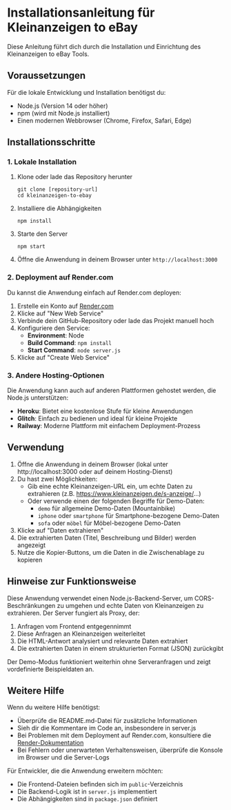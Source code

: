 # Installationsanleitung für Kleinanzeigen to eBay

Diese Anleitung führt dich durch die Installation und Einrichtung des Kleinanzeigen to eBay Tools.

## Voraussetzungen

Für die lokale Entwicklung und Installation benötigst du:

- Node.js (Version 14 oder höher)
- npm (wird mit Node.js installiert)
- Einen modernen Webbrowser (Chrome, Firefox, Safari, Edge)

## Installationsschritte

### 1. Lokale Installation

1. Klone oder lade das Repository herunter
   ```
   git clone [repository-url]
   cd kleinanzeigen-to-ebay
   ```

2. Installiere die Abhängigkeiten
   ```
   npm install
   ```

3. Starte den Server
   ```
   npm start
   ```

4. Öffne die Anwendung in deinem Browser unter `http://localhost:3000`

### 2. Deployment auf Render.com

Du kannst die Anwendung einfach auf Render.com deployen:

1. Erstelle ein Konto auf [Render.com](https://render.com)
2. Klicke auf "New Web Service"
3. Verbinde dein GitHub-Repository oder lade das Projekt manuell hoch
4. Konfiguriere den Service:
   - **Environment**: Node
   - **Build Command**: `npm install`
   - **Start Command**: `node server.js`
5. Klicke auf "Create Web Service"

### 3. Andere Hosting-Optionen

Die Anwendung kann auch auf anderen Plattformen gehostet werden, die Node.js unterstützen:

- **Heroku**: Bietet eine kostenlose Stufe für kleine Anwendungen
- **Glitch**: Einfach zu bedienen und ideal für kleine Projekte
- **Railway**: Moderne Plattform mit einfachem Deployment-Prozess

## Verwendung

1. Öffne die Anwendung in deinem Browser (lokal unter http://localhost:3000 oder auf deinem Hosting-Dienst)
2. Du hast zwei Möglichkeiten:
   - Gib eine echte Kleinanzeigen-URL ein, um echte Daten zu extrahieren (z.B. https://www.kleinanzeigen.de/s-anzeige/...)
   - Oder verwende einen der folgenden Begriffe für Demo-Daten:
     - `demo` für allgemeine Demo-Daten (Mountainbike)
     - `iphone` oder `smartphone` für Smartphone-bezogene Demo-Daten
     - `sofa` oder `möbel` für Möbel-bezogene Demo-Daten
3. Klicke auf "Daten extrahieren"
4. Die extrahierten Daten (Titel, Beschreibung und Bilder) werden angezeigt
5. Nutze die Kopier-Buttons, um die Daten in die Zwischenablage zu kopieren

## Hinweise zur Funktionsweise

Diese Anwendung verwendet einen Node.js-Backend-Server, um CORS-Beschränkungen zu umgehen und echte Daten von Kleinanzeigen zu extrahieren. Der Server fungiert als Proxy, der:

1. Anfragen vom Frontend entgegennimmt
2. Diese Anfragen an Kleinanzeigen weiterleitet
3. Die HTML-Antwort analysiert und relevante Daten extrahiert
4. Die extrahierten Daten in einem strukturierten Format (JSON) zurückgibt

Der Demo-Modus funktioniert weiterhin ohne Serveranfragen und zeigt vordefinierte Beispieldaten an.

## Weitere Hilfe

Wenn du weitere Hilfe benötigst:

- Überprüfe die README.md-Datei für zusätzliche Informationen
- Sieh dir die Kommentare im Code an, insbesondere in server.js
- Bei Problemen mit dem Deployment auf Render.com, konsultiere die [Render-Dokumentation](https://render.com/docs)
- Bei Fehlern oder unerwarteten Verhaltensweisen, überprüfe die Konsole im Browser und die Server-Logs

Für Entwickler, die die Anwendung erweitern möchten:

- Die Frontend-Dateien befinden sich im `public`-Verzeichnis
- Die Backend-Logik ist in `server.js` implementiert
- Die Abhängigkeiten sind in `package.json` definiert